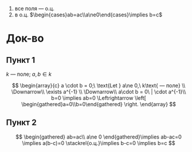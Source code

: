 1. все поля — о.ц.
2. в о.ц. $\begin{cases}ab=ac\\a\ne0\end{cases}\implies b=c$

# Док-во
## Пункт 1

$k$ — поле; $a,b \in k$

$$
\begin{array}{c}
a \cdot b = 0;\ \text{Let } a\ne 0,\ k\text{ — поле} \\
\Downarrow\\
\exists a^{-1} \\
\Downarrow\\
a\cdot b = 0\ | \cdot a^{-1}\\
b=0 \implies ab=0 \Leftrightarrow \left[ \begin{gathered}a=0\\b=0\end{gathered} \right. 
\end{array}
$$
## Пункт 2

$$
\begin{gathered}
ab=ac\\
a\ne 0
\end{gathered}\implies ab-ac=0 \implies a(b-c)=0 \stackrel{о.ц.}\implies b-c=0 \implies b=c
$$
